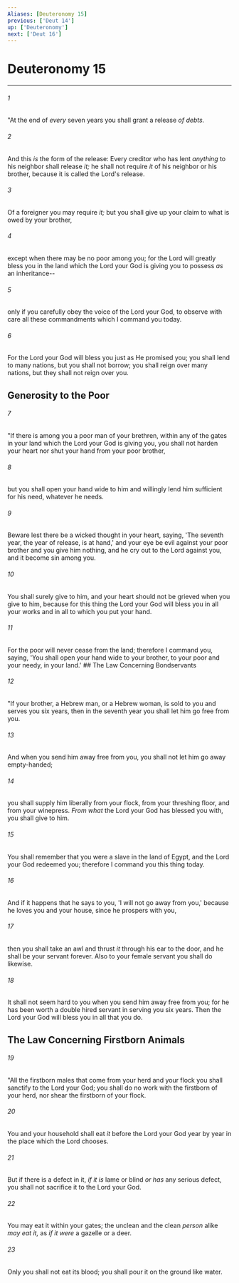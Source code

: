 ```yaml
---
Aliases: [Deuteronomy 15]
previous: ['Deut 14']
up: ['Deuteronomy']
next: ['Deut 16']
---
```

# Deuteronomy 15

***


###### 1 
"At the end of _every_ seven years you shall grant a release _of debts._ 

###### 2 
And this _is_ the form of the release: Every creditor who has lent _anything_ to his neighbor shall release _it;_ he shall not require _it_ of his neighbor or his brother, because it is called the Lord's release. 

###### 3 
Of a foreigner you may require _it;_ but you shall give up your claim to what is owed by your brother, 

###### 4 
except when there may be no poor among you; for the Lord will greatly bless you in the land which the Lord your God is giving you to possess _as_ an inheritance-- 

###### 5 
only if you carefully obey the voice of the Lord your God, to observe with care all these commandments which I command you today. 

###### 6 
For the Lord your God will bless you just as He promised you; you shall lend to many nations, but you shall not borrow; you shall reign over many nations, but they shall not reign over you.

## Generosity to the Poor 

###### 7 
"If there is among you a poor man of your brethren, within any of the gates in your land which the Lord your God is giving you, you shall not harden your heart nor shut your hand from your poor brother, 

###### 8 
but you shall open your hand wide to him and willingly lend him sufficient for his need, whatever he needs. 

###### 9 
Beware lest there be a wicked thought in your heart, saying, 'The seventh year, the year of release, is at hand,' and your eye be evil against your poor brother and you give him nothing, and he cry out to the Lord against you, and it become sin among you. 

###### 10 
You shall surely give to him, and your heart should not be grieved when you give to him, because for this thing the Lord your God will bless you in all your works and in all to which you put your hand. 

###### 11 
For the poor will never cease from the land; therefore I command you, saying, 'You shall open your hand wide to your brother, to your poor and your needy, in your land.' ## The Law Concerning Bondservants 

###### 12 
"If your brother, a Hebrew man, or a Hebrew woman, is sold to you and serves you six years, then in the seventh year you shall let him go free from you. 

###### 13 
And when you send him away free from you, you shall not let him go away empty-handed; 

###### 14 
you shall supply him liberally from your flock, from your threshing floor, and from your winepress. _From what_ the Lord your God has blessed you with, you shall give to him. 

###### 15 
You shall remember that you were a slave in the land of Egypt, and the Lord your God redeemed you; therefore I command you this thing today. 

###### 16 
And if it happens that he says to you, 'I will not go away from you,' because he loves you and your house, since he prospers with you, 

###### 17 
then you shall take an awl and thrust _it_ through his ear to the door, and he shall be your servant forever. Also to your female servant you shall do likewise. 

###### 18 
It shall not seem hard to you when you send him away free from you; for he has been worth a double hired servant in serving you six years. Then the Lord your God will bless you in all that you do.

## The Law Concerning Firstborn Animals 

###### 19 
"All the firstborn males that come from your herd and your flock you shall sanctify to the Lord your God; you shall do no work with the firstborn of your herd, nor shear the firstborn of your flock. 

###### 20 
You and your household shall eat _it_ before the Lord your God year by year in the place which the Lord chooses. 

###### 21 
But if there is a defect in it, _if it is_ lame or blind _or has_ any serious defect, you shall not sacrifice it to the Lord your God. 

###### 22 
You may eat it within your gates; the unclean and the clean _person_ alike _may eat it,_ as _if it were_ a gazelle or a deer. 

###### 23 
Only you shall not eat its blood; you shall pour it on the ground like water.
